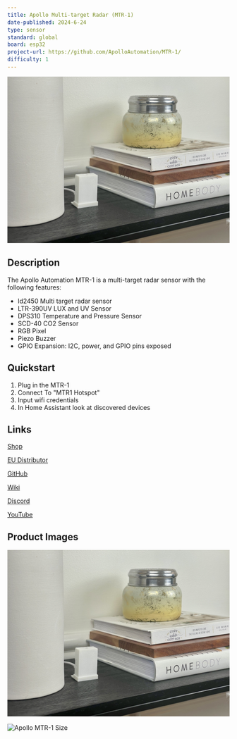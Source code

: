 ```yaml
---
title: Apollo Multi-target Radar (MTR-1)
date-published: 2024-6-24
type: sensor
standard: global
board: esp32
project-url: https://github.com/ApolloAutomation/MTR-1/
difficulty: 1
---
```


![Apollo MTR-1](Apollo-MTR-1.jpg "Apollo MTR-1")

## Description

The Apollo Automation MTR-1 is a multi-target radar sensor with the following features:

- ld2450 Multi target radar sensor
- LTR-390UV LUX and UV Sensor
- DPS310 Temperature and Pressure Sensor
- SCD-40 CO2 Sensor
- RGB Pixel
- Piezo Buzzer
- GPIO Expansion: I2C, power, and GPIO pins exposed

## Quickstart

1. Plug in the MTR-1
2. Connect To "MTR1 Hotspot"
3. Input wifi credentials
4. In Home Assistant look at discovered devices

## Links

[Shop](https://apolloautomation.com/products/mtr-1)

[EU Distributor](https://opencircuit.shop/brand/apollo-automation)

[GitHub](https://github.com/ApolloAutomation/MTR-1)

[Wiki](https://wiki.apolloautomation.com/)

[Discord](https://discord.gg/mMNgQPyF94)

[YouTube](https://www.youtube.com/@ApolloAutomation)

## Product Images

![Apollo MTR-1](Apollo-MTR-1.jpg "Apollo MTR-1")

![Apollo MTR-1 Size ](Apollo-MTR-1-Size.jpg "Apollo MTR-1 Size")
